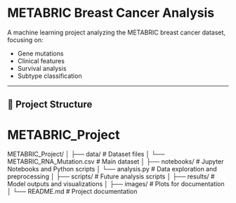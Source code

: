 # METABRIC Breast Cancer Analysis

A machine learning project analyzing the METABRIC breast cancer dataset, focusing on:
- Gene mutations
- Clinical features
- Survival analysis
- Subtype classification

---

## 📂 **Project Structure**
# METABRIC_Project
METABRIC_Project/
│
├── data/                           # Dataset files
│   └── METABRIC_RNA_Mutation.csv   # Main dataset
│
├── notebooks/                      # Jupyter Notebooks and Python scripts
│   └── analysis.py                 # Data exploration and preprocessing
│
├── scripts/                        # Future analysis scripts
│
├── results/                        # Model outputs and visualizations
│
├── images/                         # Plots for documentation
│
└── README.md                       # Project documentation
